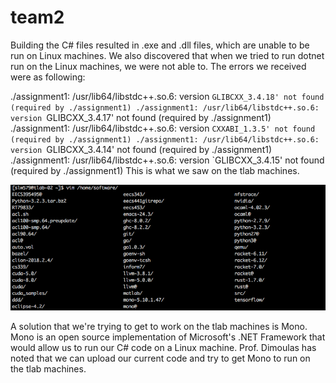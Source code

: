 # team2

Building the C# files resulted in .exe and .dll files, which are unable to be run on Linux machines. We also discovered that when we tried to run dotnet run on the Linux machines, we were not able to. The errors we received were as following: 

./assignment1: /usr/lib64/libstdc++.so.6: version `GLIBCXX_3.4.18' not found (required by ./assignment1)
./assignment1: /usr/lib64/libstdc++.so.6: version `GLIBCXX_3.4.17' not found (required by ./assignment1)
./assignment1: /usr/lib64/libstdc++.so.6: version `CXXABI_1.3.5' not found (required by ./assignment1)
./assignment1: /usr/lib64/libstdc++.so.6: version `GLIBCXX_3.4.14' not found (required by ./assignment1)
./assignment1: /usr/lib64/libstdc++.so.6: version `GLIBCXX_3.4.15' not found (required by ./assignment1)
This is what we saw on the tlab machines.

![alt text](/assign1/assets/bug.png)

A solution that we're trying to get to work on the tlab machines is Mono. Mono is an open source implementation of Microsoft's .NET Framework that would allow us to run our C# code on a Linux machine. Prof. Dimoulas has noted that we can upload our current code and try to get Mono to run on the tlab machines.
